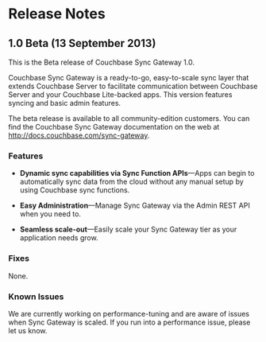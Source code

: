 # Release Notes

## 1.0 Beta (13 September 2013)

This is the Beta release of Couchbase Sync Gateway 1.0. 

Couchbase Sync Gateway is a ready-to-go, easy-to-scale sync layer that extends Couchbase Server to facilitate communication between Couchbase Server and your Couchbase Lite-backed apps. This version features syncing and basic admin features. 

The beta release is available to all community-edition customers. You can find the Couchbase Sync Gateway documentation on the web at <http://docs.couchbase.com/sync-gateway>.

### Features

* **Dynamic sync capabilities via Sync Function APIs**—Apps can begin to automatically sync data from the cloud without any manual setup by using Couchbase sync functions. 

* **Easy Administration**—Manage Sync Gateway via the Admin REST API when you need to.

* **Seamless scale-out**—Easily scale your Sync Gateway tier as your application needs grow.


### Fixes

None.

### Known Issues

We are currently working on performance-tuning and are aware of issues when Sync Gateway is scaled. If you run into a performance issue, please let us know.